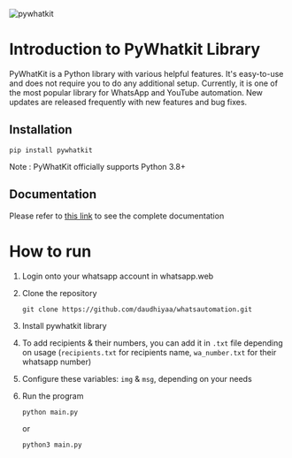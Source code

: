 ![pywhatkit](https://user-images.githubusercontent.com/90663569/224246207-cb1d63ea-ac1d-4899-968c-2c0d9d5332ce.jpg)

# Introduction to PyWhatkit Library

PyWhatKit is a Python library with various helpful features. It's easy-to-use and does not require you to do any additional setup. Currently, it is one of the most popular library for WhatsApp and YouTube automation. New updates are released frequently with new features and bug fixes.

## Installation

```pip
pip install pywhatkit
```

Note : PyWhatKit officially supports Python 3.8+

## Documentation

Please refer to [this link](https://pypi.org/project/pywhatkit/) to see the complete documentation

# How to run

1. Login onto your whatsapp account in whatsapp.web

2. Clone the repository

   ```git
   git clone https://github.com/daudhiyaa/whatsautomation.git
   ```

3. Install pywhatkit library

4. To add recipients & their numbers, you can add it in `.txt` file depending on usage (`recipients.txt` for recipients name, `wa_number.txt` for their whatsapp number)

5. Configure these variables: `img` & `msg`, depending on your needs

6. Run the program

   ```py
   python main.py
   ```

   or

   ```py
   python3 main.py
   ```
